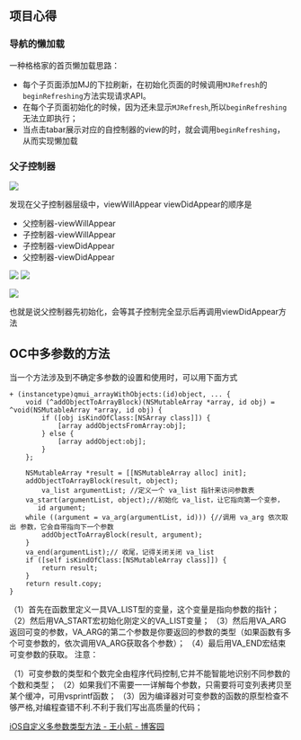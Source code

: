 ## 项目心得


### 导航的懒加载

一种格格家的首页懒加载思路：

* 每个子页面添加MJ的下拉刷新，在初始化页面的时候调用`MJRefresh`的`beginRefreshing`方法实现请求API。
* 在每个子页面初始化的时候，因为还未显示`MJRefresh`,所以`beginRefreshing`无法立即执行；
* 当点击tabar展示对应的自控制器的view的时，就会调用`beginRefreshing`，从而实现懒加载



### 父子控制器

![](https://i.loli.net/2018/11/01/5bda6e1f95c7b.jpg)

发现在父子控制器层级中，viewWillAppear  viewDidAppear的顺序是

* 父控制器-viewWillAppear
* 子控制器-viewWillAppear
* 子控制器-viewDidAppear
* 父控制器-viewDidAppear

![](https://i.loli.net/2018/11/01/5bda6d5712fd0.jpg)
![](https://i.loli.net/2018/11/01/5bda6d752be2f.jpg)

![](https://i.loli.net/2018/11/01/5bda6d4b26216.jpg)

也就是说父控制器先初始化，会等其子控制完全显示后再调用viewDidAppear方法





## OC中多参数的方法

当一个方法涉及到不确定多参数的设置和使用时，可以用下面方式


```objc
+ (instancetype)qmui_arrayWithObjects:(id)object, ... {
    void (^addObjectToArrayBlock)(NSMutableArray *array, id obj) = ^void(NSMutableArray *array, id obj) {
        if ([obj isKindOfClass:[NSArray class]]) {
            [array addObjectsFromArray:obj];
        } else {
            [array addObject:obj];
        }
    };
    
    NSMutableArray *result = [[NSMutableArray alloc] init];
    addObjectToArrayBlock(result, object);
        va_list argumentList; //定义一个 va_list 指针来访问参数表  
    va_start(argumentList, object);//初始化 va_list，让它指向第一个变参，
       id argument;
    while ((argument = va_arg(argumentList, id))) {//调用 va_arg 依次取出 参数，它会自带指向下一个参数  
        addObjectToArrayBlock(result, argument);
    }
    va_end(argumentList);// 收尾，记得关闭关闭 va_list  
    if ([self isKindOfClass:[NSMutableArray class]]) {
        return result;
    }
    return result.copy;
}

```


（1）首先在函数里定义一具VA_LIST型的变量，这个变量是指向参数的指针；
（2）然后用VA_START宏初始化刚定义的VA_LIST变量；
（3）然后用VA_ARG返回可变的参数，VA_ARG的第二个参数是你要返回的参数的类型（如果函数有多个可变参数的，依次调用VA_ARG获取各个参数）；
（4）最后用VA_END宏结束可变参数的获取。
注意：

（1）可变参数的类型和个数完全由程序代码控制,它并不能智能地识别不同参数的个数和类型；
（2）如果我们不需要一一详解每个参数，只需要将可变列表拷贝至某个缓冲，可用vsprintf函数；
（3）因为编译器对可变参数的函数的原型检查不够严格,对编程查错不利.不利于我们写出高质量的代码；


[iOS自定义多参数类型方法 - 王小航 - 博客园](https://www.cnblogs.com/wanghang/p/6298878.html)